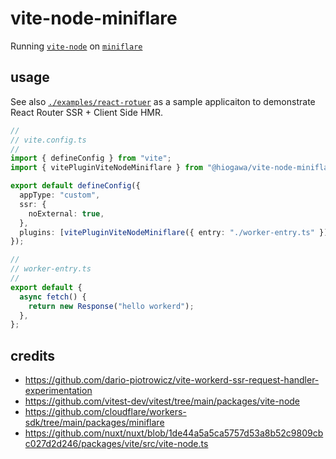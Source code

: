 # vite-node-miniflare

Running [`vite-node`](https://github.com/vitest-dev/vitest/tree/main/packages/vite-node) on [`miniflare`](https://github.com/cloudflare/workers-sdk/tree/main/packages/miniflare)

## usage

See also [`./examples/react-rotuer`](./examples/react-rotuer) as a sample applicaiton to demonstrate React Router SSR + Client Side HMR.

```ts
//
// vite.config.ts
//
import { defineConfig } from "vite";
import { vitePluginViteNodeMiniflare } from "@hiogawa/vite-node-miniflare";

export default defineConfig({
  appType: "custom",
  ssr: {
    noExternal: true,
  },
  plugins: [vitePluginViteNodeMiniflare({ entry: "./worker-entry.ts" })],
});

//
// worker-entry.ts
//
export default {
  async fetch() {
    return new Response("hello workerd");
  },
};
```

## credits

- https://github.com/dario-piotrowicz/vite-workerd-ssr-request-handler-experimentation
- https://github.com/vitest-dev/vitest/tree/main/packages/vite-node
- https://github.com/cloudflare/workers-sdk/tree/main/packages/miniflare
- https://github.com/nuxt/nuxt/blob/1de44a5a5ca5757d53a8b52c9809cbc027d2d246/packages/vite/src/vite-node.ts
